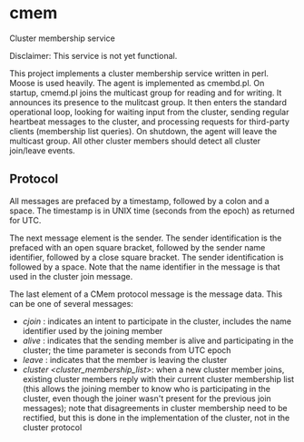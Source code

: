 # cmem
Cluster membership service

Disclaimer: This service is not yet functional.

This project implements a cluster membership service written in perl.  Moose is used heavily.
The agent is implemented as cmembd.pl.  On startup, cmemd.pl joins the multicast group for reading
and for writing.  It announces its presence to the mulitcast group.  It then enters the standard
operational loop, looking for waiting input from the cluster, sending regular heartbeat messages
to the cluster, and processing requests for third-party clients (membership list queries).  On
shutdown, the agent will leave the multicast group.  All other cluster members should detect
all cluster join/leave events.

## Protocol ##

All messages are prefaced by a timestamp, followed by a colon and a space.  The timestamp is
in UNIX time (seconds from the epoch) as returned for UTC.

The next message element is the sender.  The sender identification is the prefaced with an open
square bracket, followed by the sender name identifier, followed by a close square bracket.  The
sender identification is followed by a space.  Note that the name identifier in the message is
that used in the cluster join message.

The last element of a CMem protocol message is the message data.  This can be one of several
messages:

- *cjoin <identifier>*: indicates an intent to participate in the cluster, includes the name
identifier used by the joining member
- *alive <identifier> <time>*: indicates that the sending member is alive and participating in the
cluster; the time parameter is seconds from UTC epoch
- *leave <identifier>*: indicates that the member is leaving the cluster
- *cluster <cluster_membership_list>*: when a new cluster member joins, existing cluster members
reply with their current cluster membership list (this allows the joining member to know who is
participating in the cluster, even though the joiner wasn't present for the previous join
messages); note that disagreements in cluster membership need to be rectified, but this is
done in the implementation of the cluster, not in the cluster protocol
